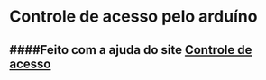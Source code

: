 # Controle de acesso pelo arduíno
####Feito com a ajuda do site [Controle de acesso](https://www.filipeflop.com/blog/controle-acesso-leitor-rfid-arduino/)
---------------------------------------------------------------------------------------------------------------------
